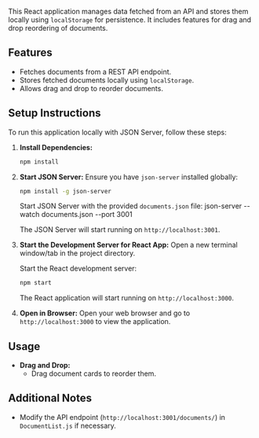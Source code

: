 

This React application manages data fetched from an API and stores them locally using `localStorage` for persistence. It includes features for drag and drop reordering of documents.

## Features

- Fetches documents from a REST API endpoint.
- Stores fetched documents locally using `localStorage`.
- Allows drag and drop to reorder documents.

## Setup Instructions

To run this application locally with JSON Server, follow these steps:

1. **Install Dependencies:**
   ```bash
   npm install
   ```

2. **Start JSON Server:**
   Ensure you have `json-server` installed globally:
   ```bash
   npm install -g json-server
   ```

   Start JSON Server with the provided `documents.json` file:
   json-server --watch documents.json --port 3001

   The JSON Server will start running on `http://localhost:3001`.

3. **Start the Development Server for React App:**
   Open a new terminal window/tab in the project directory.

   Start the React development server:
   ```bash
   npm start
   ```

   The React application will start running on `http://localhost:3000`.

4. **Open in Browser:**
   Open your web browser and go to `http://localhost:3000` to view the application.

## Usage

- **Drag and Drop:**
  - Drag document cards to reorder them.

## Additional Notes

- Modify the API endpoint (`http://localhost:3001/documents/`) in `DocumentList.js` if necessary.
